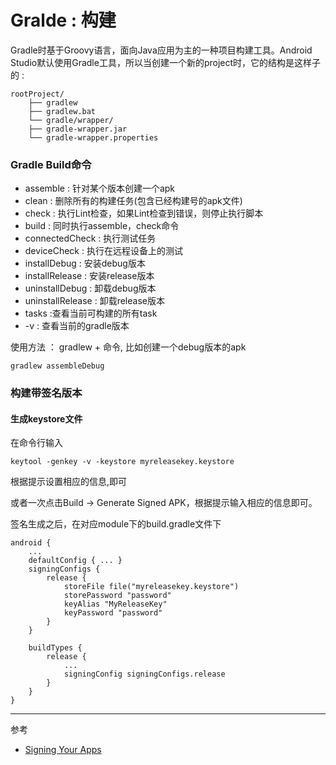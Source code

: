 
# Gralde : 构建
Gradle时基于Groovy语言，面向Java应用为主的一种项目构建工具。Android Studio默认使用Gradle工具，所以当创建一个新的project时，它的结构是这样子的 :


    rootProject/
        ├── gradlew
        ├── gradlew.bat
        └── gradle/wrapper/
        ├── gradle-wrapper.jar
        └── gradle-wrapper.properties
    

### Gradle Build命令

- assemble : 针对某个版本创建一个apk
- clean : 删除所有的构建任务(包含已经构建号的apk文件)
- check : 执行Lint检查，如果Lint检查到错误，则停止执行脚本
- build : 同时执行assemble，check命令
- connectedCheck : 执行测试任务
- deviceCheck : 执行在远程设备上的测试
- installDebug : 安装debug版本
- installRelease : 安装release版本
- uninstallDebug : 卸载debug版本
- uninstallRelease : 卸载release版本
- tasks :查看当前可构建的所有task
- -v : 查看当前的gradle版本

使用方法 ： gradlew + 命令, 比如创建一个debug版本的apk

    gradlew assembleDebug
    
 
 ### 构建带签名版本
 
 #### 生成keystore文件
 在命令行输入
 
    keytool -genkey -v -keystore myreleasekey.keystore
    
 根据提示设置相应的信息,即可

或者一次点击Build -> Generate Signed APK，根据提示输入相应的信息即可。

签名生成之后，在对应module下的build.gradle文件下

    
    android {
        ...
        defaultConfig { ... }
        signingConfigs {
            release {
                storeFile file("myreleasekey.keystore")
                storePassword "password"
                keyAlias "MyReleaseKey"
                keyPassword "password"
            }
        }
    
        buildTypes {
            release {
                ...
                signingConfig signingConfigs.release
            }
        }
    }

---
参考
 - [Signing Your Apps](http://developer.android.com/tools/publishing/app-signing.html)



